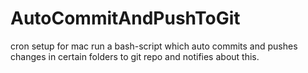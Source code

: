 # AutoCommitAndPushToGit
cron setup for mac run a bash-script which auto commits and pushes changes in certain folders to git repo and notifies about this. 
